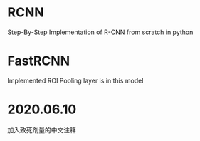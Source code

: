 # RCNN
Step-By-Step Implementation of R-CNN from scratch in python

# FastRCNN
Implemented ROI Pooling layer is in this model

# 2020.06.10
加入致死剂量的中文注释